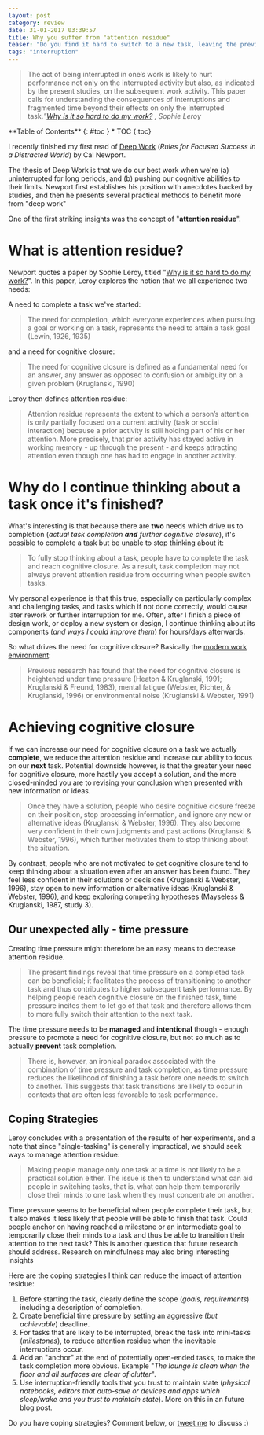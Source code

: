 ```yaml
---
layout: post
category: review
date: 31-01-2017 03:39:57
title: Why you suffer from "attention residue"
teaser: "Do you find it hard to switch to a new task, leaving the previous task incomplete? There's a term for that, and it's got to do with how your brain works."
tags: "interruption"
---
```


>The act of being interrupted in one’s work is likely to hurt performance not only on the interrupted activity but also, as indicated by the present studies, on the subsequent work activity. This paper calls for understanding the consequences of interruptions and fragmented time beyond their effects on only the interrupted task.<cite>"[Why is it so hard to do my work?](http://www.sciencedirect.com/science/article/pii/S0749597809000399) , Sophie Leroy</cite>

<div class="panel radius" markdown="1">
**Table of Contents**
{: #toc }
*  TOC
{:toc}
</div>

I recently finished my first read of [Deep Work][dw] (_Rules for Focused Success in a Distracted World_) by Cal Newport.

The thesis of Deep Work is that we do our best work when we're (a) uninterrupted for long periods, and (b) pushing our cognitive abilities to their limits. Newport first establishes his position with anecdotes backed by studies, and then he presents several practical methods to benefit more from "deep work"

One of the first striking insights was the concept of "**attention residue**".

# What is attention residue?

  Newport quotes a paper by Sophie Leroy, titled "[Why is it so hard to do my work?](http://www.sciencedirect.com/science/article/pii/S0749597809000399)". In this paper, Leroy explores the notion that we all experience two needs:

A need to complete a task we've started:

> The need for completion, which everyone experiences when pursuing a goal or working on a task, represents the need to attain a task goal (Lewin, 1926, 1935)

and a need for cognitive closure:

>The need for cognitive closure is defined as a fundamental need for an answer, any answer as opposed to confusion or ambiguity on a given problem (Kruglanski, 1990)

Leroy then defines attention residue:

> Attention residue represents the extent to which a person’s attention is only partially focused on a current activity (task or social interaction) because a prior activity is still holding part of his or her attention. More precisely, that prior activity has stayed active in working memory - up through the present - and keeps attracting attention even though one has had to engage in another activity.

# Why do I continue thinking about a task once it's finished?
What's interesting is that because there are **two** needs which drive us to completion (_actual task completion **and** further cognitive closure_), it's possible to complete a task but be unable to stop thinking about it:

>To fully stop thinking about a task, people have to complete the task and reach cognitive closure. As a result, task completion may not always prevent attention residue from occurring when people switch tasks.

My personal experience is that this true, especially on particularly complex and challenging tasks, and tasks which if not done correctly, would cause later rework or further interruption for me. Often, after I finish a piece of design work, or deploy a new system or design, I continue thinking about its components (_and ways I could improve them_) for hours/days afterwards.

So what drives the need for cognitive closure? Basically the [modern work environment](https://www.washingtonpost.com/posteverything/wp/2014/12/30/google-got-it-wrong-the-open-office-trend-is-destroying-the-workplace/):

>Previous research has found that the need for cognitive closure is heightened under time pressure (Heaton & Kruglanski, 1991; Kruglanski & Freund, 1983), mental fatigue (Webster, Richter, & Kruglanski, 1996) or environmental noise (Kruglanski & Webster, 1991)

# Achieving cognitive closure
If we can increase our need for cognitive closure on a task we actually **complete**, we reduce the attention residue and increase our ability to focus on our **next** task. Potential downside however, is  that the greater your need for cognitive closure, more hastily you accept a solution, and the more closed-minded you are to revising your conclusion when presented with new information or ideas.

>Once they have a solution, people who desire cognitive closure freeze on their position, stop processing information, and ignore any new or alternative ideas (Kruglanski & Webster, 1996). They also become very confident in their own judgments and past actions (Kruglanski & Webster, 1996), which further motivates them to stop thinking about the situation.
>
By contrast, people who are not motivated to get cognitive closure tend to keep thinking about a situation even after an answer has been found. They feel less confident in their solutions or decisions (Kruglanski & Webster, 1996), stay open to new information or alternative ideas (Kruglanski & Webster, 1996), and keep exploring competing hypotheses (Mayseless & Kruglanski, 1987, study 3).

## Our unexpected ally - time pressure

Creating time pressure might therefore be an easy means to decrease attention residue.

>The present findings reveal that time pressure on a completed task can be beneficial; it facilitates the process of transitioning to another task and thus contributes to higher subsequent task performance. By helping people reach cognitive closure on the finished task, time pressure incites them to let go of that task and therefore allows them to more fully switch their attention to the next task.

The time pressure needs to be **managed** and **intentional** though - enough pressure to promote a need for cognitive closure, but not so much as to actually **prevent** task completion.

>There is, however, an ironical paradox associated with the combination of time pressure and task completion, as time pressure reduces the likelihood of finishing a task before one needs to switch to another. This suggests that task transitions are likely to occur in contexts that are often less favorable to task performance.

## Coping Strategies

Leroy concludes with a presentation of the results of her experiments, and a note that since "single-tasking" is generally impractical, we should seek ways to manage attention residue:

>Making people manage only one task at a time is not likely to be a practical solution either. The issue is then to understand what can aid people in switching tasks, that is, what can help them temporarily close their minds to one task when they must concentrate on another.
>
Time pressure seems to be beneficial when people complete their task, but it also makes it less likely that people will be able to finish that task. Could people anchor on having reached a milestone or an intermediate goal to temporarily close their minds to a task and thus be able to transition their attention to the next task? This is another question that future research should address. Research on mindfulness may also bring interesting insights

Here are the coping strategies I think can reduce the impact of attention residue:

1. Before starting the task, clearly define the scope (_goals, requirements_) including a description of completion.
2. Create beneficial time pressure by setting an aggressive (_but achievable_) deadline.
3. For tasks that are likely to be interrupted, break the task into mini-tasks (_milestones_), to reduce attention residue when the inevitable interruptions occur.
4. Add an "anchor" at the end of potentially open-ended tasks, to make the task completion more obvious. Example "_The lounge is clean when the floor and all surfaces are clear of clutter_".
5. Use interruption-friendly tools that you trust to maintain state (_physical notebooks, editors that auto-save or devices and apps which sleep/wake and you trust to maintain state_). More on this in an future blog post.

Do you have coping strategies? Comment below, or [tweet me](https://twitter.com/funkypengin) to discuss :)


[dw]: http://calnewport.com/books/deep-work/
